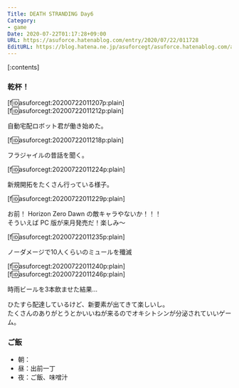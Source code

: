 ```yaml
---
Title: DEATH STRANDING Day6
Category:
- game
Date: 2020-07-22T01:17:28+09:00
URL: https://asuforce.hatenablog.com/entry/2020/07/22/011728
EditURL: https://blog.hatena.ne.jp/asuforcegt/asuforce.hatenablog.com/atom/entry/26006613601898706
---
```


[:contents]

###  乾杯！

[f:id:asuforcegt:20200722011207p:plain][f:id:asuforcegt:20200722011212p:plain]

自動宅配ロボット君が働き始めた。

[f:id:asuforcegt:20200722011218p:plain]

フラジャイルの昔話を聞く。

[f:id:asuforcegt:20200722011224p:plain]

新規開拓をたくさん行っている様子。

[f:id:asuforcegt:20200722011229p:plain]

お前！ Horizon Zero Dawn の敵キャラやないか！！！  
そういえば PC 版が来月発売だ！楽しみ～

[f:id:asuforcegt:20200722011235p:plain]

ノーダメージで10人くらいのミュールを殲滅

[f:id:asuforcegt:20200722011240p:plain][f:id:asuforcegt:20200722011246p:plain]

時雨ビールを3本飲ませた結果...

ひたすら配達しているけど、新要素が出てきて楽しいし。  
たくさんのありがとうとかいいねが来るのでオキシトシンが分泌されていいゲーム。

### ご飯

- 朝：
- 昼：出前一丁
- 夜：ご飯、味噌汁
